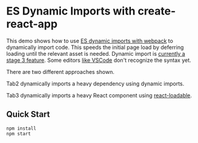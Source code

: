 # ES Dynamic Imports with create-react-app

This demo shows how to use [ES dynamic imports with webpack](https://webpack.js.org/guides/code-splitting-async/) to dynamically import code. This speeds the initial page load by deferring loading until the relevant asset is needed. Dynamic import is [currently a stage 3 feature](https://github.com/tc39/proposal-dynamic-import). Some editors [like VSCode](https://github.com/Microsoft/vscode/issues/25003) don't recognize the syntax yet.

There are two different approaches shown.

Tab2 dynamically imports a heavy dependency using dynamic imports.

Tab3 dynamically imports a heavy React component using [react-loadable](https://github.com/thejameskyle/react-loadable).

## Quick Start
```
npm install
npm start
```